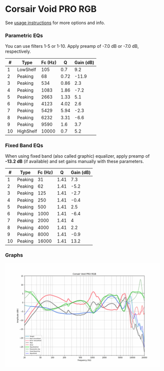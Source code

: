 # Corsair Void PRO RGB
See [usage instructions](https://github.com/jaakkopasanen/AutoEq#usage) for more options and info.

### Parametric EQs
You can use filters 1-5 or 1-10. Apply preamp of -7.0 dB or -7.0 dB, respectively.

|   # | Type      |   Fc (Hz) |    Q |   Gain (dB) |
|-----|-----------|-----------|------|-------------|
|   1 | LowShelf  |       105 | 0.7  |         9.2 |
|   2 | Peaking   |        68 | 0.72 |       -11.9 |
|   3 | Peaking   |       534 | 0.86 |         2.3 |
|   4 | Peaking   |      1083 | 1.86 |        -7.2 |
|   5 | Peaking   |      2663 | 1.33 |         5.1 |
|   6 | Peaking   |      4123 | 4.02 |         2.6 |
|   7 | Peaking   |      5429 | 5.94 |        -2.3 |
|   8 | Peaking   |      6232 | 3.31 |        -6.6 |
|   9 | Peaking   |      9590 | 1.6  |         3.7 |
|  10 | HighShelf |     10000 | 0.7  |         5.2 |

### Fixed Band EQs
When using fixed band (also called graphic) equalizer, apply preamp of **-13.2 dB** (if available) and set gains manually with these parameters.

|   # | Type    |   Fc (Hz) |    Q |   Gain (dB) |
|-----|---------|-----------|------|-------------|
|   1 | Peaking |        31 | 1.41 |         7.3 |
|   2 | Peaking |        62 | 1.41 |        -5.2 |
|   3 | Peaking |       125 | 1.41 |        -2.7 |
|   4 | Peaking |       250 | 1.41 |        -0.4 |
|   5 | Peaking |       500 | 1.41 |         2.5 |
|   6 | Peaking |      1000 | 1.41 |        -6.4 |
|   7 | Peaking |      2000 | 1.41 |         4   |
|   8 | Peaking |      4000 | 1.41 |         2.2 |
|   9 | Peaking |      8000 | 1.41 |        -0.9 |
|  10 | Peaking |     16000 | 1.41 |        13.2 |

### Graphs
![](./Corsair%20Void%20PRO%20RGB.png)
